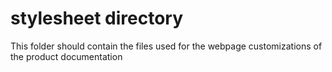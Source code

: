 stylesheet directory
====================
This folder should contain the files used for the webpage customizations of the product documentation